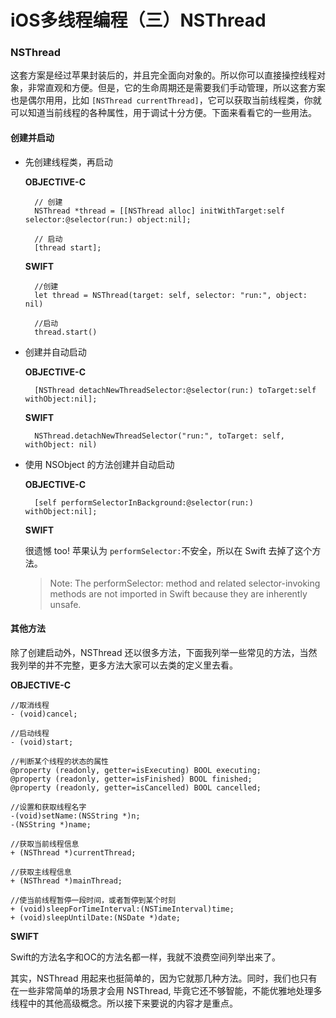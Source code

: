 # iOS多线程编程（三）NSThread

### NSThread

这套方案是经过苹果封装后的，并且完全面向对象的。所以你可以直接操控线程对象，非常直观和方便。但是，它的生命周期还是需要我们手动管理，所以这套方案也是偶尔用用，比如 `[NSThread currentThread]`，它可以获取当前线程类，你就可以知道当前线程的各种属性，用于调试十分方便。下面来看看它的一些用法。

#### 创建并启动

* 先创建线程类，再启动

  **OBJECTIVE-C**

  ```text
    // 创建
    NSThread *thread = [[NSThread alloc] initWithTarget:self selector:@selector(run:) object:nil];

    // 启动
    [thread start];
  ```

  **SWIFT**

  ```text
    //创建
    let thread = NSThread(target: self, selector: "run:", object: nil)

    //启动
    thread.start()
  ```

* 创建并自动启动

  **OBJECTIVE-C**

  ```text
    [NSThread detachNewThreadSelector:@selector(run:) toTarget:self withObject:nil];
  ```

  **SWIFT**

  ```text
    NSThread.detachNewThreadSelector("run:", toTarget: self, withObject: nil)
  ```

* 使用 NSObject 的方法创建并自动启动

  **OBJECTIVE-C**

  ```text
    [self performSelectorInBackground:@selector(run:) withObject:nil];
  ```

  **SWIFT**

  很遗憾 too! 苹果认为 `performSelector:`不安全，所以在 Swift 去掉了这个方法。

  > Note: The performSelector: method and related selector-invoking methods are not imported in Swift because they are inherently unsafe.

#### 其他方法

除了创建启动外，NSThread 还以很多方法，下面我列举一些常见的方法，当然我列举的并不完整，更多方法大家可以去类的定义里去看。

**OBJECTIVE-C**

```text
//取消线程
- (void)cancel;

//启动线程
- (void)start;

//判断某个线程的状态的属性
@property (readonly, getter=isExecuting) BOOL executing;
@property (readonly, getter=isFinished) BOOL finished;
@property (readonly, getter=isCancelled) BOOL cancelled;

//设置和获取线程名字
-(void)setName:(NSString *)n;
-(NSString *)name;

//获取当前线程信息
+ (NSThread *)currentThread;

//获取主线程信息
+ (NSThread *)mainThread;

//使当前线程暂停一段时间，或者暂停到某个时刻
+ (void)sleepForTimeInterval:(NSTimeInterval)time;
+ (void)sleepUntilDate:(NSDate *)date;
```

**SWIFT**

Swift的方法名字和OC的方法名都一样，我就不浪费空间列举出来了。

其实，NSThread 用起来也挺简单的，因为它就那几种方法。同时，我们也只有在一些非常简单的场景才会用 NSThread, 毕竟它还不够智能，不能优雅地处理多线程中的其他高级概念。所以接下来要说的内容才是重点。  


